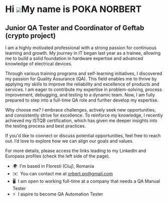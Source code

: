 Hi ![](https://user-images.githubusercontent.com/18350557/176309783-0785949b-9127-417c-8b55-ab5a4333674e.gif)My name is POKA NORBERT
====================================================================================================================================

Junior QA Tester and Coordinator of Geftab (crypto project)
-----------------------------------------------------------

I am a highly motivated professional with a strong passion for continuous learning and growth. My journey in IT began last year as a trainee, allowing me to build a solid foundation in hardware expertise and advanced knowledge of electrical devices.

Through various training programs and self-learning initiatives, I discovered my passion for Quality Assurance (QA). This field enables me to thrive by applying my skills to improve the reliability and excellence of products and services. I am eager to contribute my expertise in problem-solving, process improvement, debugging, and testing to a dynamic team. Now, I am fully prepared to step into a full-time QA role and further develop my expertise.

Why choose me? I embrace challenges, actively seek new opportunities, and consistently strive for excellence. To reinforce my knowledge, I recently achieved my ISTQB certification, which has given me deeper insights into the testing process and best practices.

If you'd like to connect or discuss potential opportunities, feel free to reach out. I’d love to explore how we can align our goals and values.

For more details, please access the links leading to my LinkedIn and Europass profiles (check the left side of the page). 

* 🌍  I'm based in Floresti (Cluj), Romania
* ✉️  You can contact me at [orbert.pn@gmail.com](mailto:orbert.pn@gmail.com)
* 🖥️  I am open to working full-time at a company that needs a QA Manual Tester
* ⚡  I aspire to become QA Automation Tester
